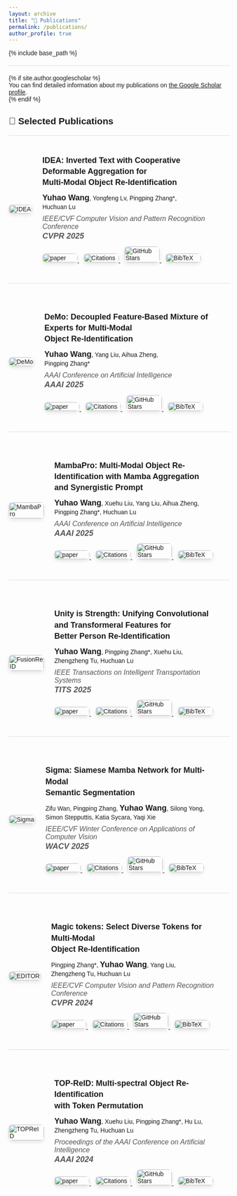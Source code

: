```yaml
---
layout: archive
title: "📖 Publications"
permalink: /publications/
author_profile: true
---
```


<style>
  body { font-family: 'Helvetica', Arial, sans-serif; }
  .publications-container { max-width: 1200px; margin: 0 auto; }
  .publication-entry {
    display: flex;
    flex-wrap: wrap;
    margin-bottom: 40px;
    align-items: center;
    border-bottom: 1px solid #ddd;
    padding-bottom: 20px;
  }
  .publication-entry:last-child { border: none; }
  .publication-entry img {
  width: 100%;
  max-width: 80px; /* 调整为更适合的大小 */
  border-radius: 8px;
  box-shadow: 0px 4px 8px rgba(0,0,0,0.1);
  }
  .publication-info {
    flex: 1;
    padding: 24px;
  }
  .publication-info b {
    font-size: 18px;
    line-height: 1.4;
  }
  .publication-info em {
    color: #555;
    font-size: 16px;
  }
  .publication-buttons a {
    margin-right: 10px;
  }
  hr {
    border: 0;
    height: 1px;
    background: #ddd;
    margin: 20px 0;
  }
</style>

{% include base_path %}

<hr>
{% if site.author.googlescholar %}
  <div class="wordwrap">
    You can find detailed information about my publications on <a href="{{site.author.googlescholar}}">the Google Scholar profile</a>.
  </div>
{% endif %}

<br>

<div class="publications-container">
  <h2>📝 Selected Publications</h2>
  <hr>

  <!-- Publication 1 -->
  <div class="publication-entry">
    <div>
      <img src="{{ base_path }}/images/IDEA.png" alt="IDEA">
    </div>
    <div class="publication-info">
      <div>
        <b>IDEA: Inverted Text with Cooperative Deformable Aggregation for<br>Multi-Modal Object Re-Identification</b>
      </div>
      <div style="margin: 10px 0;">
        <b>Yuhao Wang</b>, Yongfeng Lv, Pingping Zhang*,<br>
        Huchuan Lu
      </div>
      <div>
        <em>IEEE/CVF Computer Vision and Pattern Recognition Conference</em><br>
        <em><b>CVPR 2025</b></em>
      </div>
      <div class="publication-buttons" style="margin-top: 10px;">
        <a href="https://arxiv.org/abs/2503.10324">
          <img src="https://img.shields.io/badge/-Paper-blue?logo=microsoftpowerpoint&logoColor=B7472A&labelColor=white&color=F5F5F5&style=flat" alt="paper">
        </a>
        <a href="https://scholar.google.com/citations?view_op=view_citation&hl=zh-CN&user=WZvjVLkAAAAJ&citation_for_view=WZvjVLkAAAAJ:5nxA0vEk-isC">
          <img src="https://img.shields.io/badge/dynamic/json?logo=Google%20Scholar&url=https%3A%2F%2Fcdn.jsdelivr.net%2Fgh%2F924973292%2F924973292.github.io%40google-scholar-stats%2Fgoogle_scholar_crawler%2Fresults%2Fgs_data.json&query=$.publications['WZvjVLkAAAAJ:5nxA0vEk-isC'].num_citations&labelColor=f6f6f6&color=9cf&style=flat&label=Citations" alt="Citations">
        </a>
        <a href="https://github.com/924973292/IDEA">
          <img src="https://img.shields.io/github/stars/924973292/IDEA?style=social" alt="GitHub Stars">
        </a>
        <a href="{{ base_path }}/ciations/IDEA.md">
          <img src="https://img.shields.io/badge/-BibTeX-blue?labelColor=white&color=F5F5F5&logo=latex&logoColor=008080" alt="BibTeX">
        </a>
      </div>
    </div>
  </div>

  <!-- Publication 2 -->
  <div class="publication-entry">
    <div>
      <img src="{{ base_path }}/images/DeMo.png" alt="DeMo">
    </div>
    <div class="publication-info">
      <div>
        <b>DeMo: Decoupled Feature-Based Mixture of Experts for Multi-Modal<br>Object Re-Identification</b>
      </div>
      <div style="margin: 10px 0;">
        <b>Yuhao Wang</b>, Yang Liu, Aihua Zheng,<br>
        Pingping Zhang*
      </div>
      <div>
        <em>AAAI Conference on Artificial Intelligence</em><br>
        <em><b>AAAI 2025</b></em>
      </div>
      <div class="publication-buttons" style="margin-top: 10px;">
        <a href="https://arxiv.org/abs/2412.10650">
          <img src="https://img.shields.io/badge/-Paper-blue?logo=microsoftpowerpoint&logoColor=B7472A&labelColor=white&color=F5F5F5&style=flat" alt="paper">
        </a>
        <a href="https://scholar.google.com/citations?view_op=view_citation&hl=zh-CN&user=WZvjVLkAAAAJ&citation_for_view=WZvjVLkAAAAJ:hqOjcs7Dif8C">
          <img src="https://img.shields.io/badge/dynamic/json?logo=Google%20Scholar&url=https%3A%2F%2Fcdn.jsdelivr.net%2Fgh%2F924973292%2F924973292.github.io%40google-scholar-stats%2Fgoogle_scholar_crawler%2Fresults%2Fgs_data.json&query=$.publications['WZvjVLkAAAAJ:hqOjcs7Dif8C'].num_citations&labelColor=f6f6f6&color=9cf&style=flat&label=Citations" alt="Citations">
        </a>
        <a href="https://github.com/924973292/DeMo">
          <img src="https://img.shields.io/github/stars/924973292/DeMo?style=social" alt="GitHub Stars">
        </a>
        <a href="{{ base_path }}/ciations/DeMo.md">
          <img src="https://img.shields.io/badge/-BibTeX-blue?labelColor=white&color=F5F5F5&logo=latex&logoColor=008080" alt="BibTeX">
        </a>
      </div>
    </div>
  </div>

  <!-- Publication 3 -->
  <div class="publication-entry">
    <div>
      <img src="{{ base_path }}/images/MambaPro.png" alt="MambaPro">
    </div>
    <div class="publication-info">
      <div>
        <b>MambaPro: Multi-Modal Object Re-Identification with Mamba Aggregation<br>and Synergistic Prompt</b>
      </div>
      <div style="margin: 10px 0;">
        <b>Yuhao Wang</b>, Xuehu Liu, Yang Liu, Aihua Zheng,<br>
        Pingping Zhang*, Huchuan Lu
      </div>
      <div>
        <em>AAAI Conference on Artificial Intelligence</em><br>
        <em><b>AAAI 2025</b></em>
      </div>
      <div class="publication-buttons" style="margin-top: 10px;">
        <a href="https://arxiv.org/abs/2412.10707">
          <img src="https://img.shields.io/badge/-Paper-blue?logo=microsoftpowerpoint&logoColor=B7472A&labelColor=white&color=F5F5F5&style=flat" alt="paper">
        </a>
        <a href="https://scholar.google.com/citations?view_op=view_citation&hl=zh-CN&user=WZvjVLkAAAAJ&citation_for_view=WZvjVLkAAAAJ:ufrVoPGSRksC">
          <img src="https://img.shields.io/badge/dynamic/json?logo=Google%20Scholar&url=https%3A%2F%2Fcdn.jsdelivr.net%2Fgh%2F924973292%2F924973292.github.io%40google-scholar-stats%2Fgoogle_scholar_crawler%2Fresults%2Fgs_data.json&query=$.publications['WZvjVLkAAAAJ:ufrVoPGSRksC'].num_citations&labelColor=f6f6f6&color=9cf&style=flat&label=Citations" alt="Citations">
        </a>
        <a href="https://github.com/924973292/MambaPro">
          <img src="https://img.shields.io/github/stars/924973292/MambaPro?style=social" alt="GitHub Stars">
        </a>
        <a href="{{ base_path }}/ciations/MambaPro.md">
          <img src="https://img.shields.io/badge/-BibTeX-blue?labelColor=white&color=F5F5F5&logo=latex&logoColor=008080" alt="BibTeX">
        </a>
      </div>
    </div>
  </div>

  <!-- Publication 4 -->
  <div class="publication-entry">
    <div>
      <img src="{{ base_path }}/images/FusionReID.png" alt="FusionReID">
    </div>
    <div class="publication-info">
      <div>
        <b>Unity is Strength: Unifying Convolutional and Transformeral Features for<br>Better Person Re-Identification</b>
      </div>
      <div style="margin: 10px 0;">
        <b>Yuhao Wang</b>, Pingping Zhang*,  Xuehu Liu,<br>
        Zhengzheng Tu, Huchuan Lu
      </div>
      <div>
        <em>IEEE Transactions on Intelligent Transportation Systems</em><br>
        <em><b>TITS 2025</b></em>
      </div>
      <div class="publication-buttons" style="margin-top: 10px;">
        <a href="https://arxiv.org/abs/2412.17239">
          <img src="https://img.shields.io/badge/-Paper-blue?logo=microsoftpowerpoint&logoColor=B7472A&labelColor=white&color=F5F5F5&style=flat" alt="paper">
        </a>
        <a href="https://scholar.google.com/citations?view_op=view_citation&hl=zh-CN&user=WZvjVLkAAAAJ&citation_for_view=WZvjVLkAAAAJ:Y0pCki6q_DkC">
          <img src="https://img.shields.io/badge/dynamic/json?logo=Google%20Scholar&url=https%3A%2F%2Fcdn.jsdelivr.net%2Fgh%2F924973292%2F924973292.github.io%40google-scholar-stats%2Fgoogle_scholar_crawler%2Fresults%2Fgs_data.json&query=$[%27publications%27][%27WZvjVLkAAAAJ:Y0pCki6q_DkC%27][%27num_citations%27]&labelColor=f6f6f6&color=9cf&style=flat&label=Citations" alt="Citations">
        </a>
        <a href="https://github.com/924973292/FusionReID">
          <img src="https://img.shields.io/github/stars/924973292/FusionReID?style=social" alt="GitHub Stars">
        </a>
        <a href="{{ base_path }}/ciations/FusionReID.md">
          <img src="https://img.shields.io/badge/-BibTeX-blue?labelColor=white&color=F5F5F5&logo=latex&logoColor=008080" alt="BibTeX">
        </a>
      </div>
    </div>
  </div>

  <!-- Publication 5 -->
  <div class="publication-entry">
    <div>
      <img src="{{ base_path }}/images/Sigma.png" alt="Sigma">
    </div>
    <div class="publication-info">
      <div>
        <b>Sigma: Siamese Mamba Network for Multi-Modal<br>Semantic Segmentation</b>
      </div>
      <div style="margin: 10px 0;">
        Zifu Wan, Pingping Zhang, <b>Yuhao Wang</b>, Silong Yong,<br>
        Simon Stepputtis, Katia Sycara, Yaqi Xie
      </div>
      <div>
        <em>IEEE/CVF Winter Conference on Applications of Computer Vision</em><br>
        <em><b>WACV 2025</b></em>
      </div>
      <div class="publication-buttons" style="margin-top: 10px;">
        <a href="https://arxiv.org/abs/2404.04256">
          <img src="https://img.shields.io/badge/-Paper-blue?logo=microsoftpowerpoint&logoColor=B7472A&labelColor=white&color=F5F5F5&style=flat" alt="paper">
        </a>
        <a href="https://scholar.google.com/citations?view_op=view_citation&hl=zh-CN&user=WZvjVLkAAAAJ&citation_for_view=WZvjVLkAAAAJ:qjMakFHDy7sC">
          <img src="https://img.shields.io/badge/dynamic/json?logo=Google%20Scholar&url=https%3A%2F%2Fcdn.jsdelivr.net%2Fgh%2F924973292%2F924973292.github.io%40google-scholar-stats%2Fgoogle_scholar_crawler%2Fresults%2Fgs_data.json&query=$.publications['WZvjVLkAAAAJ:qjMakFHDy7sC'].num_citations&labelColor=f6f6f6&color=9cf&style=flat&label=Citations" alt="Citations">
        </a>
        <a href="https://github.com/zifuwan/Sigma">
          <img src="https://img.shields.io/github/stars/zifuwan/Sigma?style=social" alt="GitHub Stars">
        </a>
        <a href="{{ base_path }}/ciations/Sigma.md">
          <img src="https://img.shields.io/badge/-BibTeX-blue?labelColor=white&color=F5F5F5&logo=latex&logoColor=008080" alt="BibTeX">
        </a>
      </div>
    </div>
  </div>

  <!-- Publication 6 -->
  <div class="publication-entry">
    <div>
      <img src="{{ base_path }}/images/EDITOR.png" alt="EDITOR">
    </div>
    <div class="publication-info">
      <div>
        <b>Magic tokens: Select Diverse Tokens for Multi-Modal<br>Object Re-Identification</b>
      </div>
      <div style="margin: 10px 0;">
        Pingping Zhang*, <b>Yuhao Wang</b>, Yang Liu,<br>
        Zhengzheng Tu, Huchuan Lu
      </div>
      <div>
        <em>IEEE/CVF Computer Vision and Pattern Recognition Conference</em><br>
        <em><b>CVPR 2024</b></em>
      </div>
      <div class="publication-buttons" style="margin-top: 10px;">
        <a href="https://openaccess.thecvf.com/content/CVPR2024/html/Zhang_Magic_Tokens_Select_Diverse_Tokens_for_Multi-modal_Object_Re-Identification_CVPR_2024_paper.html">
          <img src="https://img.shields.io/badge/-Paper-blue?logo=microsoftpowerpoint&logoColor=B7472A&labelColor=white&color=F5F5F5&style=flat" alt="paper">
        </a>
        <a href="https://scholar.google.com/citations?view_op=view_citation&hl=zh-CN&user=WZvjVLkAAAAJ&citation_for_view=WZvjVLkAAAAJ:2osOgNQ5qMEC">
          <img src="https://img.shields.io/badge/dynamic/json?logo=Google%20Scholar&url=https%3A%2F%2Fcdn.jsdelivr.net%2Fgh%2F924973292%2F924973292.github.io%40google-scholar-stats%2Fgoogle_scholar_crawler%2Fresults%2Fgs_data.json&query=$[%27publications%27][%27WZvjVLkAAAAJ:2osOgNQ5qMEC%27][%27num_citations%27]&labelColor=f6f6f6&color=9cf&style=flat&label=Citations" alt="Citations">
        </a>
        <a href="https://github.com/924973292/EDITOR">
          <img src="https://img.shields.io/github/stars/924973292/EDITOR?style=social" alt="GitHub Stars">
        </a>
        <a href="{{ base_path }}/ciations/EDITOR.md">
          <img src="https://img.shields.io/badge/-BibTeX-blue?labelColor=white&color=F5F5F5&logo=latex&logoColor=008080" alt="BibTeX">
        </a>
      </div>
    </div>
  </div>

  <!-- Publication 7 -->
  <div class="publication-entry">
    <div>
      <img src="{{ base_path }}/images/TOPReID.png" alt="TOPReID">
    </div>
    <div class="publication-info">
      <div>
        <b>TOP-ReID: Multi-spectral Object Re-Identification<br>with Token Permutation</b>
      </div>
      <div style="margin: 10px 0;">
        <b>Yuhao Wang</b>, Xuehu Liu, Pingping Zhang*, Hu Lu,<br>
        Zhengzheng Tu, Huchuan Lu
      </div>
      <div>
        <em>Proceedings of the AAAI Conference on Artificial Intelligence</em><br>
        <em><b>AAAI 2024</b></em>
      </div>
      <div class="publication-buttons" style="margin-top: 10px;">
        <a href="https://ojs.aaai.org/index.php/AAAI/article/view/28388">
          <img src="https://img.shields.io/badge/-Paper-blue?logo=microsoftpowerpoint&logoColor=B7472A&labelColor=white&color=F5F5F5&style=flat" alt="paper">
        </a>
        <a href="https://scholar.google.com/citations?view_op=view_citation&hl=zh-CN&user=WZvjVLkAAAAJ&citation_for_view=WZvjVLkAAAAJ:IjCSPb-OGe4C">
          <img src="https://img.shields.io/badge/dynamic/json?logo=Google%20Scholar&url=https%3A%2F%2Fcdn.jsdelivr.net%2Fgh%2F924973292%2F924973292.github.io%40google-scholar-stats%2Fgoogle_scholar_crawler%2Fresults%2Fgs_data.json&query=$[%27publications%27][%27WZvjVLkAAAAJ:IjCSPb-OGe4C%27][%27num_citations%27]&labelColor=f6f6f6&color=9cf&style=flat&label=Citations" alt="Citations">
        </a>
        <a href="https://github.com/924973292/TOP-ReID">
          <img src="https://img.shields.io/github/stars/924973292/TOP-ReID?style=social" alt="GitHub Stars">
        </a>
        <a href="{{ base_path }}/ciations/TOPReID.md">
          <img src="https://img.shields.io/badge/-BibTeX-blue?labelColor=white&color=F5F5F5&logo=latex&logoColor=008080" alt="BibTeX">
        </a>
      </div>
    </div>
  </div>

</div>
